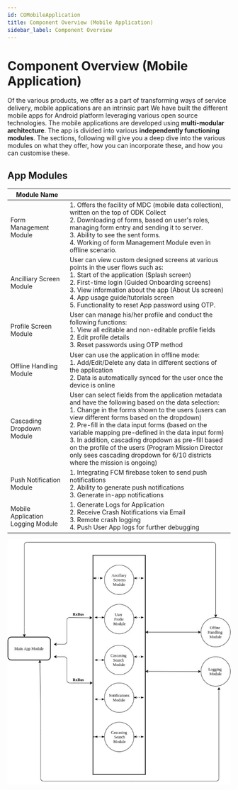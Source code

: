 ```yaml
---
id: COMobileApplication
title: Component Overview (Mobile Application)
sidebar_label: Component Overview
---
```


# Component Overview (Mobile Application)

Of the various products, we offer as a part of transforming ways of service delivery, mobile applications are an intrinsic part We have built the different mobile apps for Android platform leveraging various open source technologies. The mobile applications are developed using **multi-modular architecture**. The app is divided into various **independently functioning modules**. The sections, following will give you a deep dive into the various modules on what they offer, how you can incorporate these, and how you can customise these.

## App Modules

| Module Name                       |                                                                                                                                                                                                                                                                                                                                                                                                                                                                                                                    |
|-----------------------------------|--------------------------------------------------------------------------------------------------------------------------------------------------------------------------------------------------------------------------------------------------------------------------------------------------------------------------------------------------------------------------------------------------------------------------------------------------------------------------------------------------------------------|
| Form Management Module            | 1. Offers the facility of MDC (mobile data collection), written on the top of ODK Collect<br/>2. Downloading of forms, based on user's roles, managing form entry and sending it to server.<br/>3. Ability to see the sent forms.<br/>4. Working of form Management Module even in offline scenario.                                                                                                                                                                                                                  |
| Ancilliary Screen Module          | User can view custom designed screens at various points in the user flows such as:<br/>1. Start of the application (Splash screen)<br/>2. First-time login (Guided Onboarding screens)<br/>3. View information about the app (About Us screen)<br/>4. App usage guide/tutorials screen<br/>5. Functionality to reset App password using OTP.                                                                                                                                                                            |
| Profile Screen Module             | User can manage his/her profile and conduct the following functions:<br/>1. View all editable and non-editable profile fields<br/>2. Edit profile details<br/>3. Reset passwords using OTP method                                                                                                                                                                                                                                                                                                                     |
| Offline Handling Module           | User can use the application in offline mode:<br/>1. Add/Edit/Delete any data in different sections of the application<br/>2. Data is automatically synced for the user once the device is online                                                                                                                                                                                                                                                                                                                    |
| Cascading Dropdown Module         | User can select fields from the application metadata and have the following based on the data selection:<br/>1. Change in the forms shown to the users (users can view different forms based on the dropdown)<br/>2. Pre-fill in the data input forms (based on the variable mapping pre-defined in the data input form)<br/>3. In addition, cascading dropdown as pre-fill based on the profile of the users (Program Mission Director only sees cascading dropdown for 6/10 districts where the mission is ongoing) |
| Push Notification Module          | 1. Integrating FCM firebase token to send push notifications<br/>2. Ability to generate push notifications<br/>3. Generate in-app notifications                                                                                                                                                                                                                                                                                                                                                                      |
| Mobile Application Logging Module | 1. Generate Logs for Application<br/>2. Receive Crash Notifications via Email<br/>3. Remote crash logging<br/>4. Push User App logs for further debugging                                                                                                                                                                                                                                                                                                                                                             |
![alt-text](../img/android-arch.jpg)
